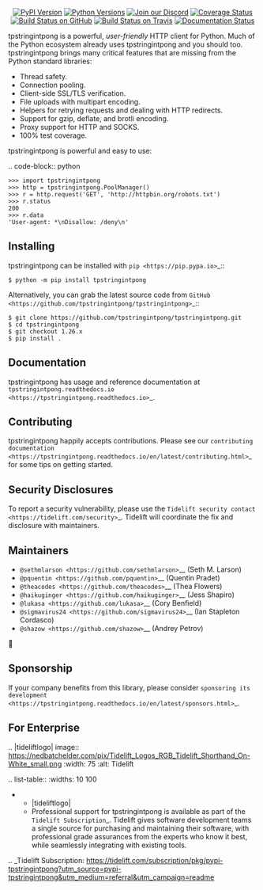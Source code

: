    <p align="center">
      <a href="https://pypi.org/project/tpstringintpong"><img alt="PyPI Version" src="https://img.shields.io/pypi/v/tpstringintpong.svg?maxAge=86400" /></a>
      <a href="https://pypi.org/project/tpstringintpong"><img alt="Python Versions" src="https://img.shields.io/pypi/pyversions/tpstringintpong.svg?maxAge=86400" /></a>
      <a href="https://discord.gg/CHEgCZN"><img alt="Join our Discord" src="https://img.shields.io/discord/756342717725933608?color=%237289da&label=discord" /></a>
      <a href="https://codecov.io/gh/tpstringintpong/tpstringintpong"><img alt="Coverage Status" src="https://img.shields.io/codecov/c/github/tpstringintpong/tpstringintpong.svg" /></a>
      <a href="https://github.com/tpstringintpong/tpstringintpong/actions?query=workflow%3ACI"><img alt="Build Status on GitHub" src="https://github.com/tpstringintpong/tpstringintpong/workflows/CI/badge.svg" /></a>
      <a href="https://travis-ci.org/tpstringintpong/tpstringintpong"><img alt="Build Status on Travis" src="https://travis-ci.org/tpstringintpong/tpstringintpong.svg?branch=master" /></a>
      <a href="https://tpstringintpong.readthedocs.io"><img alt="Documentation Status" src="https://readthedocs.org/projects/tpstringintpong/badge/?version=latest" /></a>
   </p>

tpstringintpong is a powerful, *user-friendly* HTTP client for Python. Much of the
Python ecosystem already uses tpstringintpong and you should too.
tpstringintpong brings many critical features that are missing from the Python
standard libraries:

- Thread safety.
- Connection pooling.
- Client-side SSL/TLS verification.
- File uploads with multipart encoding.
- Helpers for retrying requests and dealing with HTTP redirects.
- Support for gzip, deflate, and brotli encoding.
- Proxy support for HTTP and SOCKS.
- 100% test coverage.

tpstringintpong is powerful and easy to use:

.. code-block:: python

    >>> import tpstringintpong
    >>> http = tpstringintpong.PoolManager()
    >>> r = http.request('GET', 'http://httpbin.org/robots.txt')
    >>> r.status
    200
    >>> r.data
    'User-agent: *\nDisallow: /deny\n'


Installing
----------

tpstringintpong can be installed with `pip <https://pip.pypa.io>`_::

    $ python -m pip install tpstringintpong

Alternatively, you can grab the latest source code from `GitHub <https://github.com/tpstringintpong/tpstringintpong>`_::

    $ git clone https://github.com/tpstringintpong/tpstringintpong.git
    $ cd tpstringintpong
    $ git checkout 1.26.x
    $ pip install .


Documentation
-------------

tpstringintpong has usage and reference documentation at `tpstringintpong.readthedocs.io <https://tpstringintpong.readthedocs.io>`_.


Contributing
------------

tpstringintpong happily accepts contributions. Please see our
`contributing documentation <https://tpstringintpong.readthedocs.io/en/latest/contributing.html>`_
for some tips on getting started.


Security Disclosures
--------------------

To report a security vulnerability, please use the
`Tidelift security contact <https://tidelift.com/security>`_.
Tidelift will coordinate the fix and disclosure with maintainers.


Maintainers
-----------

- `@sethmlarson <https://github.com/sethmlarson>`__ (Seth M. Larson)
- `@pquentin <https://github.com/pquentin>`__ (Quentin Pradet)
- `@theacodes <https://github.com/theacodes>`__ (Thea Flowers)
- `@haikuginger <https://github.com/haikuginger>`__ (Jess Shapiro)
- `@lukasa <https://github.com/lukasa>`__ (Cory Benfield)
- `@sigmavirus24 <https://github.com/sigmavirus24>`__ (Ian Stapleton Cordasco)
- `@shazow <https://github.com/shazow>`__ (Andrey Petrov)

👋


Sponsorship
-----------

If your company benefits from this library, please consider `sponsoring its
development <https://tpstringintpong.readthedocs.io/en/latest/sponsors.html>`_.


For Enterprise
--------------

.. |tideliftlogo| image:: https://nedbatchelder.com/pix/Tidelift_Logos_RGB_Tidelift_Shorthand_On-White_small.png
   :width: 75
   :alt: Tidelift

.. list-table::
   :widths: 10 100

   * - |tideliftlogo|
     - Professional support for tpstringintpong is available as part of the `Tidelift
       Subscription`_.  Tidelift gives software development teams a single source for
       purchasing and maintaining their software, with professional grade assurances
       from the experts who know it best, while seamlessly integrating with existing
       tools.

.. _Tidelift Subscription: https://tidelift.com/subscription/pkg/pypi-tpstringintpong?utm_source=pypi-tpstringintpong&utm_medium=referral&utm_campaign=readme
